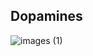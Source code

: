 ## Dopamines

![images (1)](https://github.com/Team-Dopamines/.github/assets/134928447/fa38787c-1766-460b-952f-2e7001350590)

